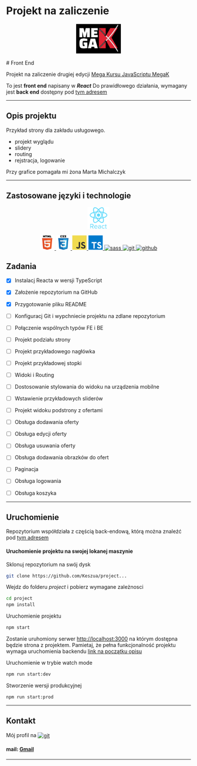 # Projekt na zaliczenie
<p align="center">
  <a href="https://www.megak.pl/" target="_blank" rel="noreferrer"> <img src="https://github.com/Keszua/megak-game-over-front/raw/main/public/images/megak.png" alt="MegaK" height="80"/>
  </a>
</p>
# Front End

Projekt na zaliczenie drugiej edycji [Mega Kursu JavaScriptu MegaK](https://www.megak.pl)

To jest **front end** napisany w ***React***
Do prawidłowego działania, wymagany jest **back end** dostępny pod [tym adresem](https://github.com/Keszua/megak-game-over-back/)


<hr/>

## Opis projektu
Przykład strony dla zakładu usługowego.
- projekt wyglądu 
- slidery
- routing
- rejstracja, logowanie

Przy grafice pomagała mi żona Marta Michalczyk

<hr/>

## Zastosowane języki i technologie
<p align="center">
  <a href="https://reactjs.org/" target="_blank" rel="noreferrer"> <img src="https://raw.githubusercontent.com/devicons/devicon/master/icons/react/react-original-wordmark.svg" alt="react" width="60" height="60"/>
  </a> 
</p>
<p align="center">
  <a href="https://www.w3.org/html/" target="_blank" rel="noreferrer"> <img src="https://raw.githubusercontent.com/devicons/devicon/master/icons/html5/html5-original-wordmark.svg" alt="html5" width="40" height="40"/> 
  </a> 
  <a href="https://www.w3schools.com/css/" target="_blank" rel="noreferrer">
  <img src="https://raw.githubusercontent.com/devicons/devicon/master/icons/css3/css3-original-wordmark.svg" alt="css3" width="40" height="40"/> 
  </a> 
  <a href="https://developer.mozilla.org/en-US/docs/Web/JavaScript" target="_blank" rel="noreferrer"> <img src="https://raw.githubusercontent.com/devicons/devicon/master/icons/javascript/javascript-original.svg" alt="javascript" width="40" height="40"/>
  </a> 
  <a href="https://www.typescriptlang.org/" target="_blank" rel="noreferrer"> <img src="https://raw.githubusercontent.com/devicons/devicon/master/icons/typescript/typescript-original.svg" alt="typescript" width="40" height="40"/>
  </a> 
  <a href="https://sass-lang.com/" target="_blank" rel="noreferrer"> <img src="https://upload.wikimedia.org/wikipedia/commons/thumb/9/96/Sass_Logo_Color.svg/2560px-Sass_Logo_Color.svg.png" alt="sass" width="40" height="40"/>
  </a> 
  <a href="https://git-scm.com/" target="_blank" rel="noreferrer"> <img src="https://www.vectorlogo.zone/logos/git-scm/git-scm-icon.svg" alt="git" width="40" height="40"/> 
  </a>
  <a href="https://github.com/" target="_blank" rel="noreferrer"> <img src="https://raw.githubusercontent.com/jmnote/z-icons/master/svg/github.svg" alt="github" width="50" height="40"/> 
  </a> 
</p>


## Zadania

- [x] Instalacj Reacta w wersji TypeScript
- [x] Założenie repozytorium na GitHub
- [x] Przygotowanie pliku README
- [ ] Konfiguracj Git i wypchniecie projektu na zdlane repozytorium

- [ ] Połączenie wspólnych typów FE i BE
- [ ] Projekt podziału strony
- [ ] Projekt przykładowego nagłówka
- [ ] Projekt przykładowej stopki
- [ ] Widoki i Routing
- [ ] Dostosowanie stylowania do widoku na urządzenia mobilne
- [ ] Wstawienie przykładowych sliderów

- [ ] Projekt widoku podstrony z ofertami
- [ ] Obsługa dodawania oferty
- [ ] Obsługa edycji oferty
- [ ] Obsługa usuwania oferty
- [ ] Obsługa dodawania obrazków do ofert
- [ ] Paginacja 

- [ ] Obsługa logowania
- [ ] Obsługa koszyka

 
<hr/>

## Uruchomienie

Repozytorium współdziała z częścią back-endową, którą można znaleźć pod [tym adresem](https://github.com/Keszua)

#### Uruchomienie projektu na swojej lokanej maszynie

Sklonuj repozytorium na swój dysk

```bash
git clone https://github.com/Keszua/project...
```

Wejdz do folderu *project* i pobierz wymagane zależnosci

```bash
cd project
npm install
```

Uruchomienie projektu

```bash
npm start
```

Zostanie uruhomiony serwer [http://localhost:3000](http://localhost:3000) na którym dostępna będzie strona z projektem.
Pamietaj, że pełna funkcjonalność projektu wymaga uruchomienia backendu [link na początku opisu](#Projekt-na-zaliczenie-Front-End)

Uruchomienie w trybie watch mode

```bash
npm run start:dev
```

Stworzenie wersji produkcyjnej

```bash
npm run start:prod
```

<hr/>

## Kontakt

Mój profil na <a href="https://www.linkedin.com/in/karol-michalczyk-keszua83/" target="_blank" rel="noreferrer"> <img src="https://www.vectorlogo.zone/logos/linkedin/linkedin-ar21.svg" alt="git" width="85" height="40" align="center"/> 
</a>

#### mail: [Gmail](mailto:keszua@gmail.com)

<hr/>
